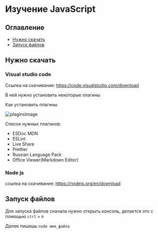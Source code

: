 # Изучение JavaScript

## Оглавление

- [Нужно скачать](#нужно-скачать)
- [Запуск файлов](#запуск-файлов)

## Нужно скачать

### Visual studio code

Ссылка на скачивание: https://code.visualstudio.com/download

В ней нужно установить некоторые плагины

Как установить плагины

![plaginsImage](https://i.imgur.com/Vn8wyTC.gif)

Список нужных плагинов:

* ESDoc MDN
* ESLint
* Live Share
* Prettier
* Russian Language Pack
* Office Viewer(Markdown Editor)

### Node js

ссылка на скачивание: https://nodejs.org/en/download


## Запуск файлов

Для запуска файлов сначала нужно открыть консоль, делается это с помощью `ctrl` + `ё`

Далее пишешь `node имя_файла`
